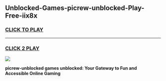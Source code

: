 
## Unblocked-Games-picrew-unblocked-Play-Free-iix8x
<h3>
<a href="https://premium76.site?title=picrew-unblocked&ref=10A">CLICK TO PLAY</a></h3>
<hr>

<h3>
<a href="https://premium76.site?title=picrew-unblocked&ref=10A">CLICK 2 PLAY</a>
  
</h3>

<a href="https://premium76.site?title=picrew-unblocked&ref=10A"><img src="https://clearcache.store/games.png"></a>


**picrew-unblocked games unblocked: Your Gateway to Fun and Accessible Online Gaming**
